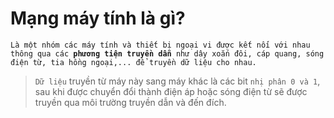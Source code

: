# Mạng máy tính là gì?
`Là một nhóm các máy tính và thiết bị ngoại vi được kết nối với nhau thông qua các `**`phương tiện truyền dẫn`**` như dây xoắn đôi, cáp quang, sóng điện từ, tia hồng ngoại,... để truyền dữ liệu cho nhau.`

> `Dữ liệu` truyền từ máy này sang máy khác là các bit `nhị phân 0 và 1`, sau khi được chuyển đổi thành điện áp hoặc sóng điện từ sẽ được truyền qua môi trường truyền dẫn và đến đích.